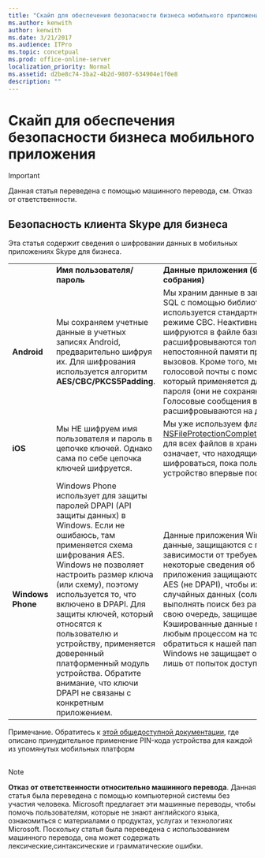 ```yaml
---
title: "Скайп для обеспечения безопасности бизнеса мобильного приложения"
ms.author: kenwith
author: kenwith
ms.date: 3/21/2017
ms.audience: ITPro
ms.topic: concetpual
ms.prod: office-online-server
localization_priority: Normal
ms.assetid: d2be8c74-3ba2-4b2d-9807-634904e1f0e8
description: ""
---
```


# Скайп для обеспечения безопасности бизнеса мобильного приложения

> [!IMPORTANT]
> Данная статья переведена с помощью машинного перевода, см. Отказ от ответственности.  
  
## Безопасность клиента Skype для бизнеса

Эта статья содержит сведения о шифровании данных в мобильных приложениях Skype для бизнеса.
  
|||||
|:-----|:-----|:-----|:-----|
||**Имя пользователя/пароль** <br/> |**Данные приложения (беседы, список контактов, собрания)** <br/> |**Журналы диагностики** <br/> |
|**Android** <br/> |Мы сохраняем учетные данные в учетных записях Android, предварительно шифруя их. Для шифрования используется алгоритм **AES/CBC/PKCS5Padding**. <br/> |Мы храним данные в зашифрованной базе данных SQL с помощью библиотеки [sqlcipher](https://www.zetetic.net/sqlcipher/design/). При этом используется стандартный алгоритм AES-256 в режиме CBC. Неактивные данные всегда шифруются в файле базы данных и расшифровываются только при передаче внутри непостоянной памяти приложения и стеков вызовов. Кроме того, мы шифруем файлы голосовой почты с помощью того же метода, который применяется для имени пользователя и пароля (они не сохраняются в базе данных). Голосовые сообщения временно расшифровываются на диск для воспроизведения.  <br/> |Эта информация не шифруется.  <br/> |
|**iOS** <br/> |Мы НЕ шифруем имя пользователя и пароль в цепочке ключей. Однако сама по себе цепочка ключей шифруется.  <br/> |Мы уже используем флаг защиты данных [NSFileProtectionCompleteUntilFirstUserAuthentication](https://developer.apple.com/reference/foundation/fileprotectiontype/1616633-completeuntilfirstuserauthentica) для всех файлов в хранилище приложений. Это означает, что находящиеся там файлы будут шифроваться, пока пользователь не заблокирует устройство впервые после его перезагрузки. <br/> |Эта информация не шифруется.  <br/> |
|**Windows Phone** <br/> |Windows Phone использует для защиты паролей DPAPI (API защиты данных) в Windows. Если не ошибаюсь, там применяется схема шифрования AES. Windows не позволяет настроить размер ключа (или схему), поэтому используется то, что включено в DPAPI. Для защиты ключей, который относятся к пользователю и устройству, применяется доверенный платформенный модуль устройства. Обратите внимание, что ключи DPAPI не связаны с конкретным приложением.  <br/> |Данные приложения Windows Phone, как и учетные данные, защищаются с помощью [DPAPI](https://msdn.microsoft.com/en-us/library/windows/apps/hh487164%28v=vs.105%29.aspx). В зависимости от требуемого уровня детализации некоторые сведения об индексах для данных приложения защищаются с помощью шифрования AES (не DPAPI), чтобы избежать использования случайных данных (соли), поэтому мы можем выполнять поиск без расшифровки, а этот ключ, в свою очередь, защищается с помощью DPAPI. Кэшированные данные могут быть прочитаны любым процессом на том же телефоне, способным обратиться к нашей папке данных. Шифрование Windows не защищает от брешей в песочнице, а лишь от попыток доступа извне.  <br/> |Эта информация не шифруется.  <br/> |
   
Примечание. Обратитесь к [этой общедоступной документации](https://docs.microsoft.com/ru-ru/InTune/deploy-use/introduction-to-device-compliance-policies-in-microsoft-intune), где описано принудительное применение PIN-кода устройства для каждой из упомянутых мобильных платформ
  
## 
<a name="MT_Footer"> </a>

> [!NOTE]
> **Отказ от ответственности относительно машинного перевода**. Данная статья была переведена с помощью компьютерной системы без участия человека. Microsoft предлагает эти машинные переводы, чтобы помочь пользователям, которые не знают английского языка, ознакомиться с материалами о продуктах, услугах и технологиях Microsoft. Поскольку статья была переведена с использованием машинного перевода, она может содержать лексические,синтаксические и грамматические ошибки. 
  

